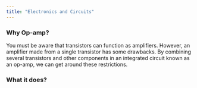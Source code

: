 ```yaml
---
title: "Electronics and Circuits"
---
```


### Why Op-amp?
You must be aware that transistors can function as amplifiers. However, an amplifier made from a single transistor has some drawbacks. By combining several transistors and other components in an integrated circuit known as an op-amp, we can get around these restrictions.

### What it  does?



<script defer src="https://cdn.commento.io/js/commento.js"></script>
<div id="commento"></div>